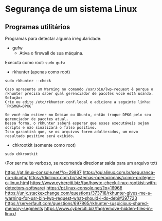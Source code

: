 # Segurança de um sistema Linux

## Programas utilitários 

Programas para detectar alguma irregularidade:

- gufw
    - Ativa o firewall de sua máquina.

Executa como root: `sudo gufw`


- rkhunter (apenas como root)

`sudo rkhunter --check`

    Caso apresente um Warning no comando /usr/bin/lwp-request é porque o rkhunter precisa saber qual gerenciador de pacotes você está usando.
    Solução: 
    Crie ou edite /etc/rkhunter.conf.local e adicione a seguinte linha:
    `PKGMGR=DPKG`

    Se você não estiver no Debian ou Ubuntu, então troque DPKG pelo seu gerenciador de pacotes atual.
    Dessa forma, o rkhunter saberá esperar que esses executáveis sejam scripts e não sinalizará o falso positivo.
    Isso garantirá que, se os arquivos forem adulterados, um novo resultado positivo será exibido.

- chkrootkit (somente como root)

`sudo chkrootkit`

(Por ser muito verboso, se recomenda direcionar saida para um arquivo txt)
    





https://pt.linux-console.net/?p=29887
https://guialinux.com.br/seguranca-no-ubuntu/
https://diolinux.com.br/sistemas-operacionais/como-proteger-o-linux.html
https://www.cyberciti.biz/faq/howto-check-linux-rootkist-with-detectors-software/
https://pt.linux-console.net/?p=16968
https://unix.stackexchange.com/questions/373718/rkhunter-gives-me-a-warning-for-usr-bin-lwp-request-what-should-i-do-debi#397723
https://serverfault.com/questions/697865/rkhunter-suspicious-shared-memory-segments
https://www.cyberciti.biz/faq/remove-hidden-files-in-linux/


